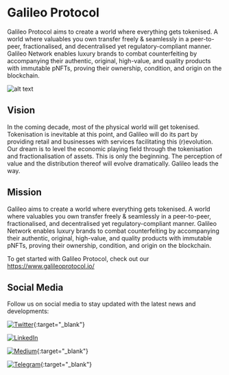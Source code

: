 # Galileo Protocol

Galileo Protocol aims to create a world where everything gets tokenised. A world where valuables you own transfer freely & seamlessly in a peer-to-peer, fractionalised, and decentralised yet regulatory-compliant manner.
Galileo Network enables luxury brands to combat counterfeiting by accompanying their authentic, original, high-value, and quality products with immutable pNFTs, proving their ownership, condition, and origin on the blockchain.  



  ![alt text](https://demo.galileoprotocol.io/static/media/galileo.0c691f45.png)



## Vision

In the coming decade, most of the physical world will get tokenised. Tokenisation is inevitable at this point, and Galileo will do its part by providing retail and businesses with services facilitating this (r)evolution.
Our dream is to level the economic playing field through the tokenisation and fractionalisation of assets. This is only the beginning. The perception of value and the distribution thereof will evolve dramatically. Galileo leads the way.

## Mission

Galileo aims to create a world where everything gets tokenised. A world where valuables you own transfer freely & seamlessly in a peer-to-peer, fractionalised, and decentralised yet regulatory-compliant manner.
Galileo Network enables luxury brands to combat counterfeiting by accompanying their authentic, original, high-value, and quality products with immutable pNFTs, proving their ownership, condition, and origin on the blockchain.  

To get started with Galileo Protocol, check out our https://www.galileoprotocol.io/


 
 
## Social Media

Follow us on social media to stay updated with the latest news and developments:

[![Twitter](https://img.shields.io/badge/Twitter-%40GalileoProtocol-blue?logo=twitter)](https://twitter.com/GalileoProtocol){:target="_blank"}

<a href="https://www.linkedin.com/company/galileo-protocol/" target="_blank">
  <img src="https://img.shields.io/badge/LinkedIn-Galileo%20Protocol-blue?logo=linkedin" alt="LinkedIn">
</a>

[![Medium](https://img.shields.io/badge/Medium-%40GalileoProtocol-blue?logo=medium)](https://medium.com/@GalileoProtocol){:target="_blank"}

[![Telegram](https://img.shields.io/badge/Telegram-Galileo%20Protocol%20Official%20Group-blue?logo=telegram)](https://t.me/GalileoProtocol){:target="_blank"}
